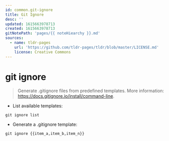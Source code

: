 ```yaml
---
id: common.git-ignore
title: Git Ignore
desc: ''
updated: 1615663978713
created: 1615663978713
gitNotePath: 'pages/{{ noteHiearchy }}.md'
sources:
  - name: tldr-pages
    url: 'https://github.com/tldr-pages/tldr/blob/master/LICENSE.md'
    license: Creative Commons
---
```

# git ignore

> Generate .gitignore files from predefined templates.
> More information: <https://docs.gitignore.io/install/command-line>.

- List available templates:

`git ignore list`

- Generate a .gitignore template:

`git ignore {{item_a,item_b,item_n}}`


